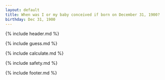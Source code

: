 ```yaml
---
layout: default
title: When was I or my baby conceived if born on December 31, 1900?
birthday: Dec 31, 1900
---
```


{% include header.md %}

{% include guess.md %}

{% include calculate.md %}

{% include safety.md %}

{% include footer.md %}



